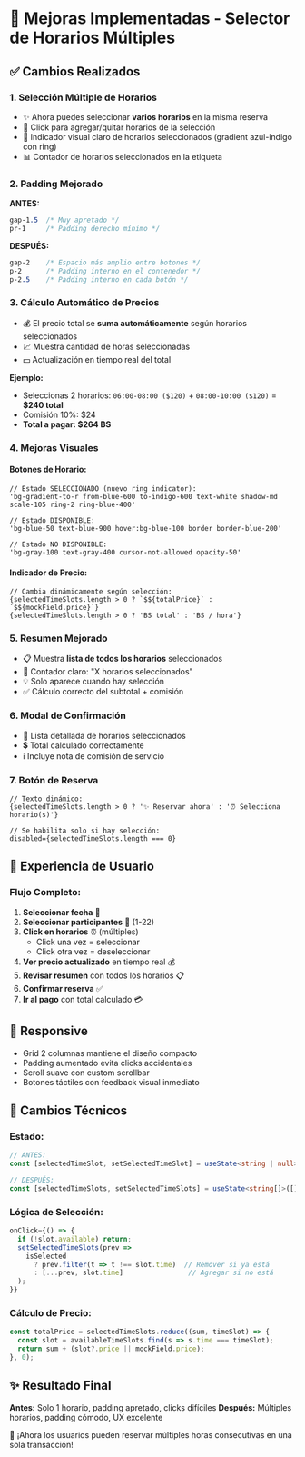 # 🎯 Mejoras Implementadas - Selector de Horarios Múltiples

## ✅ Cambios Realizados

### 1. **Selección Múltiple de Horarios**
- ✨ Ahora puedes seleccionar **varios horarios** en la misma reserva
- 🔄 Click para agregar/quitar horarios de la selección
- 💫 Indicador visual claro de horarios seleccionados (gradient azul-indigo con ring)
- 📊 Contador de horarios seleccionados en la etiqueta

### 2. **Padding Mejorado**
**ANTES:**
```css
gap-1.5  /* Muy apretado */
pr-1     /* Padding derecho mínimo */
```

**DESPUÉS:**
```css
gap-2    /* Espacio más amplio entre botones */
p-2      /* Padding interno en el contenedor */
p-2.5    /* Padding interno en cada botón */
```

### 3. **Cálculo Automático de Precios**
- 💰 El precio total se **suma automáticamente** según horarios seleccionados
- 📈 Muestra cantidad de horas seleccionadas
- 💵 Actualización en tiempo real del total

**Ejemplo:**
- Seleccionas 2 horarios: `06:00-08:00 ($120)` + `08:00-10:00 ($120)` = **$240 total**
- Comisión 10%: $24
- **Total a pagar: $264 BS**

### 4. **Mejoras Visuales**

#### Botones de Horario:
```tsx
// Estado SELECCIONADO (nuevo ring indicator):
'bg-gradient-to-r from-blue-600 to-indigo-600 text-white shadow-md scale-105 ring-2 ring-blue-400'

// Estado DISPONIBLE:
'bg-blue-50 text-blue-900 hover:bg-blue-100 border border-blue-200'

// Estado NO DISPONIBLE:
'bg-gray-100 text-gray-400 cursor-not-allowed opacity-50'
```

#### Indicador de Precio:
```tsx
// Cambia dinámicamente según selección:
{selectedTimeSlots.length > 0 ? `$${totalPrice}` : `$${mockField.price}`}
{selectedTimeSlots.length > 0 ? 'BS total' : 'BS / hora'}
```

### 5. **Resumen Mejorado**
- 📋 Muestra **lista de todos los horarios** seleccionados
- 🔢 Contador claro: "X horarios seleccionados"
- 💡 Solo aparece cuando hay selección
- ✅ Cálculo correcto del subtotal + comisión

### 6. **Modal de Confirmación**
- 📝 Lista detallada de horarios seleccionados
- 💲 Total calculado correctamente
- ℹ️ Incluye nota de comisión de servicio

### 7. **Botón de Reserva**
```tsx
// Texto dinámico:
{selectedTimeSlots.length > 0 ? '✨ Reservar ahora' : '⏰ Selecciona horario(s)'}

// Se habilita solo si hay selección:
disabled={selectedTimeSlots.length === 0}
```

## 🎨 Experiencia de Usuario

### Flujo Completo:
1. **Seleccionar fecha** 📅
2. **Seleccionar participantes** 👥 (1-22)
3. **Click en horarios** ⏰ (múltiples)
   - Click una vez = seleccionar
   - Click otra vez = deseleccionar
4. **Ver precio actualizado** en tiempo real 💰
5. **Revisar resumen** con todos los horarios 📋
6. **Confirmar reserva** ✅
7. **Ir al pago** con total calculado 💳

## 📱 Responsive
- Grid 2 columnas mantiene el diseño compacto
- Padding aumentado evita clicks accidentales
- Scroll suave con custom scrollbar
- Botones táctiles con feedback visual inmediato

## 🔧 Cambios Técnicos

### Estado:
```typescript
// ANTES:
const [selectedTimeSlot, setSelectedTimeSlot] = useState<string | null>(null);

// DESPUÉS:
const [selectedTimeSlots, setSelectedTimeSlots] = useState<string[]>([]);
```

### Lógica de Selección:
```typescript
onClick={() => {
  if (!slot.available) return;
  setSelectedTimeSlots(prev => 
    isSelected 
      ? prev.filter(t => t !== slot.time)  // Remover si ya está
      : [...prev, slot.time]                // Agregar si no está
  );
}}
```

### Cálculo de Precio:
```typescript
const totalPrice = selectedTimeSlots.reduce((sum, timeSlot) => {
  const slot = availableTimeSlots.find(s => s.time === timeSlot);
  return sum + (slot?.price || mockField.price);
}, 0);
```

## ✨ Resultado Final

**Antes:** Solo 1 horario, padding apretado, clicks difíciles
**Después:** Múltiples horarios, padding cómodo, UX excelente

🎉 ¡Ahora los usuarios pueden reservar múltiples horas consecutivas en una sola transacción!
